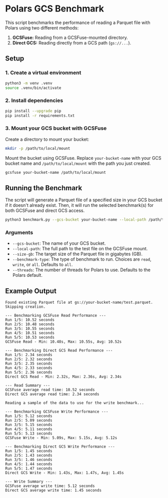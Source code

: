 # Polars GCS Benchmark

This script benchmarks the performance of reading a Parquet file with Polars using two different methods:
1.  **GCSFuse:** Reading from a GCSFuse-mounted directory.
2.  **Direct GCS:** Reading directly from a GCS path (`gs://...`).

## Setup

### 1. Create a virtual environment
```bash
python3 -m venv .venv
source .venv/bin/activate
```

### 2. Install dependencies
```bash
pip install --upgrade pip
pip install -r requirements.txt
```

### 3. Mount your GCS bucket with GCSFuse
Create a directory to mount your bucket:
```bash
mkdir -p /path/to/local/mount
```

Mount the bucket using GCSFuse. Replace `your-bucket-name` with your GCS bucket name and `/path/to/local/mount` with the path you just created.
```bash
gcsfuse your-bucket-name /path/to/local/mount
```

## Running the Benchmark

The script will generate a Parquet file of a specified size in your GCS bucket if it doesn't already exist. Then, it will run the selected benchmark(s) for both GCSFuse and direct GCS access.

```bash
python3 benchmark.py --gcs-bucket your-bucket-name --local-path /path/to/local/mount/test.parquet --size-gb 4 --benchmark-type all
```

### Arguments
*   `--gcs-bucket`: The name of your GCS bucket.
*   `--local-path`: The full path to the test file on the GCSFuse mount.
*   `--size-gb`: The target size of the Parquet file in gigabytes (GB).
*   `--benchmark-type`: The type of benchmark to run. Choices are `read`, `write`, or `all`. Defaults to `all`.
*   `--threads`: The number of threads for Polars to use. Defaults to the Polars default.

## Example Output
```
Found existing Parquet file at gs://your-bucket-name/test.parquet. Skipping creation.

--- Benchmarking GCSFuse Read Performance ---
Run 1/5: 10.52 seconds
Run 2/5: 10.48 seconds
Run 3/5: 10.55 seconds
Run 4/5: 10.51 seconds
Run 5/5: 10.53 seconds
GCSFuse Read - Min: 10.48s, Max: 10.55s, Avg: 10.52s

--- Benchmarking Direct GCS Read Performance ---
Run 1/5: 2.34 seconds
Run 2/5: 2.32 seconds
Run 3/5: 2.35 seconds
Run 4/5: 2.33 seconds
Run 5/5: 2.36 seconds
Direct GCS Read - Min: 2.32s, Max: 2.36s, Avg: 2.34s

--- Read Summary ---
GCSFuse average read time: 10.52 seconds
Direct GCS average read time: 2.34 seconds

Reading a sample of the data to use for the write benchmark...

--- Benchmarking GCSFuse Write Performance ---
Run 1/5: 5.12 seconds
Run 2/5: 5.09 seconds
Run 3/5: 5.15 seconds
Run 4/5: 5.11 seconds
Run 5/5: 5.13 seconds
GCSFuse Write - Min: 5.09s, Max: 5.15s, Avg: 5.12s

--- Benchmarking Direct GCS Write Performance ---
Run 1/5: 1.45 seconds
Run 2/5: 1.43 seconds
Run 3/5: 1.46 seconds
Run 4/5: 1.44 seconds
Run 5/5: 1.47 seconds
Direct GCS Write - Min: 1.43s, Max: 1.47s, Avg: 1.45s

--- Write Summary ---
GCSFuse average write time: 5.12 seconds
Direct GCS average write time: 1.45 seconds
```
